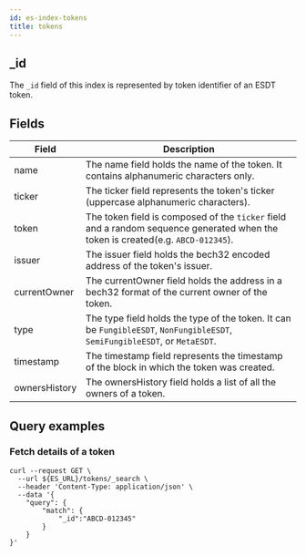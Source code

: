 ```yaml
---
id: es-index-tokens
title: tokens
---
```


[comment]: # (mx-context-auto)

[comment]: # (mx-context-auto)

## _id

The `_id` field of this index is represented by token identifier of an ESDT token.

[comment]: # (mx-context-auto)

## Fields

| Field         | Description                                                                                                                       |
|---------------|-----------------------------------------------------------------------------------------------------------------------------------|
| name          | The name field holds the name of the token. It contains alphanumeric characters only.                                             |
| ticker        | The ticker field represents the token's ticker (uppercase alphanumeric characters).                                               |
| token         | The token field is composed of the  `ticker` field and a random sequence generated when the token is created(e.g. `ABCD-012345`). |
| issuer        | The issuer field holds the bech32 encoded address of the token's issuer.                                                          |
| currentOwner  | The currentOwner field holds the address in a bech32 format of the current owner of the token.                                    |
| type          | The type field holds the type of the token. It can be `FungibleESDT`, `NonFungibleESDT`, `SemiFungibleESDT`, or `MetaESDT`.       |
| timestamp     | The timestamp field represents the timestamp of the block in which the token was created.                                         |
| ownersHistory | The ownersHistory field holds a list of all the owners of a token.                                                                |

[comment]: # (mx-context-auto)

## Query examples

[comment]: # (mx-context-auto)

### Fetch details of a token

```
curl --request GET \
  --url ${ES_URL}/tokens/_search \
  --header 'Content-Type: application/json' \
  --data '{
	"query": {
		"match": {
			"_id":"ABCD-012345"
		}
	}
}'
```
